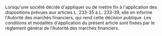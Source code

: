   
Lorsqu'une société décide d'appliquer ou de mettre fin à l'application des dispositions prévues aux articles L. 233-35 à L. 233-39, elle en informe l'Autorité des marchés financiers, qui rend cette décision publique. Les conditions et modalités d'application du présent article sont fixées par le règlement général de l'Autorité des marchés financiers.  

  
